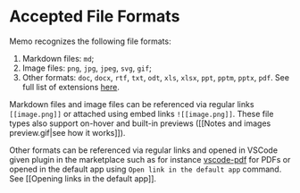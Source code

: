 # Accepted File Formats

Memo recognizes the following file formats:

1. Markdown files: `md`;
2. Image files: `png`, `jpg`, `jpeg`, `svg`, `gif`;
3. Other formats: `doc`, `docx`, `rtf`, `txt`, `odt`, `xls`, `xlsx`, `ppt`, `pptm`, `pptx`, `pdf`. See full list of extensions [here](https://github.com/svsool/vscode-memo/blob/61491d49d4b587431612935fd65126056ceb46cc/src/utils/utils.ts#L16).

Markdown files and image files can be referenced via regular links `[[image.png]]` or attached using embed links `![[image.png]]`. These file types also support on-hover and built-in previews ([[Notes and images preview.gif|see how it works]]).

Other formats can be referenced via regular links and opened in VSCode given plugin in the marketplace such as for instance [vscode-pdf](https://marketplace.visualstudio.com/items?itemName=tomoki1207.pdf) for PDFs or opened in the default app using `Open link in the default app` command. See [[Opening links in the default app]].
